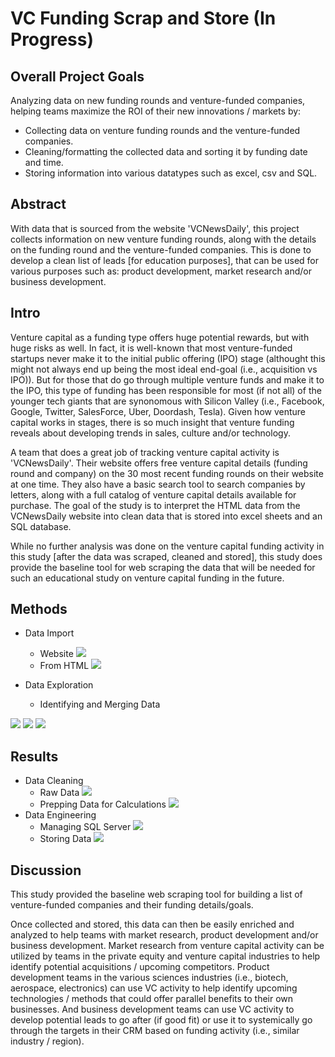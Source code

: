 # VC Funding Scrap and Store (In Progress)

## Overall Project Goals
Analyzing data on new funding rounds and venture-funded companies, helping teams maximize the ROI of their new innovations / markets by:
- Collecting data on venture funding rounds and the venture-funded companies.
- Cleaning/formatting the collected data and sorting it by funding date and time.
- Storing information into various datatypes such as excel, csv and SQL.

## Abstract
  With data that is sourced from the website 'VCNewsDaily', this project collects information on new venture funding rounds, along with the details on the funding round and the venture-funded companies. This is done to develop a clean list of leads [for education purposes], that can be used for various purposes such as: product development, market research and/or business development.

## Intro
  Venture capital as a funding type offers huge potential rewards, but with huge risks as well. In fact, it is well-known that most venture-funded startups never make it to the initial public offering (IPO) stage (althought this might not always end up being the most ideal end-goal (i.e., acquisition vs IPO)). But for those that do go through multiple venture funds and make it to the IPO, this type of funding has been responsible for most (if not all) of the younger tech giants that are synonomous with Silicon Valley (i.e., Facebook, Google, Twitter, SalesForce, Uber, Doordash, Tesla). Given how venture capital works in stages, there is so much insight that venture funding reveals about developing trends in sales, culture and/or technology.
  
  A team that does a great job of tracking venture capital activity is 'VCNewsDaily'. Their website offers free venture capital details (funding round and company) on the 30 most recent funding rounds on their website at one time. They also have a basic search tool to search companies by letters, along with a full catalog of venture capital details available for purchase. The goal of the study is to interpret the HTML data from the VCNewsDaily website into clean data that is stored into excel sheets and an SQL database.
  
  While no further analysis was done on the venture capital funding activity in this study [after the data was scraped, cleaned and stored], this study does provide the baseline tool for web scraping the data that will be needed for such an educational study on venture capital funding in the future.

## Methods
- Data Import
  - Website
![](images/VCNewsDaily%20-%20Website%20Sample.PNG)
  - From HTML
![](images/VCNewsDaily%20-%20Website%20HTML%20Sample.PNG)

- Data Exploration
  - Identifying and Merging Data

![](images/VCNewsDaily%20Data%20-%20Overview.PNG)
![](images/VCNewsDaily%20Data%20-%20Funding.PNG)
![](images/VCNewsDaily%20Data%20-%20Company.PNG)

## Results
- Data Cleaning
  - Raw Data
![](images/VCNewsDaily%20Data%20-%20Raw.PNG)
  - Prepping Data for Calculations
![](images/VCNewsDaily%20Data%20-%20Clean.PNG)
- Data Engineering
  - Managing SQL Server
![](images/VCNewsDaily%20Data%20-%20SQL%20Table.PNG)
  - Storing Data
![](images/VCNewsDaily%20Data%20-%20SQL.PNG)

## Discussion
  This study provided the baseline web scraping tool for building a list of venture-funded companies and their funding details/goals.
  
  Once collected and stored, this data can then be easily enriched and analyzed to help teams with market research, product development and/or business development. Market research from venture capital activity can be utilized by teams in the private equity and venture capital industries to help identify potential acquisitions / upcoming competitors. Product development teams in the various sciences industries (i.e., biotech, aerospace, electronics) can use VC activity to help identify upcoming technologies / methods that could offer parallel benefits to their own businesses. And business development teams can use VC activity to develop potential leads to go after (if good fit) or use it to systemically go through the targets in their CRM based on funding activity (i.e., similar industry / region).
